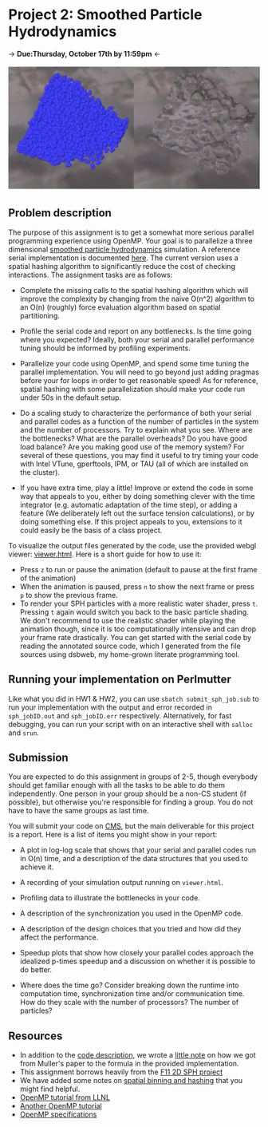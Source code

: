 # Project 2: Smoothed Particle Hydrodynamics

-> **Due:Thursday, October 17th by 11:59pm** <-

![Picture of simulation](simulation_output.png) 

## Problem description

The purpose of this assignment is to get a somewhat more serious
parallel programming experience using OpenMP. Your goal is to
parallelize a three dimensional [smoothed particle hydrodynamics][wiki-sph]
simulation. A reference serial implementation is documented [here][code]. The
current version uses a spatial hashing algorithm to significantly
reduce the cost of checking interactions. The assignment tasks are as
follows:

* Complete the missing calls to the spatial hashing algorithm which
  will improve the complexity by changing from the naive O(n^2)
  algorithm to an O(n) (roughly) force evaluation algorithm based on
  spatial partitioning.

* Profile the serial code and report on any bottlenecks.  Is the time
  going where you expected?  Ideally, both your serial and parallel
  performance tuning should be informed by profiling experiments.

* Parallelize your code using OpenMP, and spend some time tuning the
  parallel implementation. You will need to go beyond just adding
  pragmas before your for loops in order to get reasonable speed! As for reference, spatial hashing with some parallelization should make your code run under 50s in the default setup.

* Do a scaling study to characterize the performance of both your
  serial and parallel codes as a function of the number of particles
  in the system and the number of processors. Try to explain what you
  see. Where are the bottlenecks? What are the parallel overheads? Do
  you have good load balance? Are you making good use of the memory
  system? For several of these questions, you may find it useful to
  try timing your code with Intel VTune, gperftools, IPM, or TAU 
  (all of which are installed on the cluster).

* If you have extra time, play a little! Improve or extend the code in
  some way that appeals to you, either by doing something clever with
  the time integrator (e.g. automatic adaptation of the time step), or
  adding a feature (We deliberately left out the surface tension
  calculations), or by doing something else. If this project appeals
  to you, extensions to it could easily be the basis of a class
  project.

To visualize the output files generated by the code, use the provided
webgl viewer: [viewer.html][webglviewer]. Here is a short guide for how to use it:
- Press `z` to run or pause the animation (default to pause at the first frame of the animation)
- When the animation is paused, press `n` to show the next frame or press `p` to show the previous frame.
- To render your SPH particles with a more realistic water shader, press `t`. Pressing `t` again would switch you back to the basic particle shading. We don't recommend to use the realistic shader while playing the animation though, since it is too computationally intensive and can drop your frame rate drastically.
You can get started with the serial code by reading the annotated
source code, which I generated from the file sources using dsbweb, my
home-grown literate programming tool.

[wiki-sph]: http://en.wikipedia.org/wiki/Smoothed-particle_hydrodynamics
[webglviewer]: http://www.cs.cornell.edu/~bindel/class/cs5220-s14/html/websph/viewer.html

## Running your implementation on Perlmutter

Like what you did in HW1 & HW2, you can use `sbatch submit_sph_job.sub` to run your implementation with the output and error recorded in `sph_jobID.out` and `sph_jobID.err` respectively. Alternatively, for fast debugging, you can run your script with on an interactive shell with `salloc` and `srun`. 

## Submission

You are expected to do this assignment in groups of 2-5, though
everybody should get familiar enough with all the tasks to be able to
do them independently. One person in your group should be a non-CS
student (if possible), but otherwise you're responsible for finding a
group. You do not have to have the same groups as last time.

You will submit your code on [CMS][cms], but the main deliverable for
this project is a report. Here is a list of items you might show in
your report:

* A plot in log-log scale that shows that your serial and parallel
  codes run in O(n) time, and a description of the data structures
  that you used to achieve it.

* A recording of your simulation output running on `viewer.html`.

* Profiling data to illustrate the bottlenecks in your code.

* A description of the synchronization you used in the OpenMP code.

* A description of the design choices that you tried and how did they
  affect the performance.

* Speedup plots that show how closely your parallel codes approach the
  idealized p-times speedup and a discussion on whether it is possible
  to do better.

* Where does the time go? Consider breaking down the runtime into
  computation time, synchronization time and/or communication
  time. How do they scale with the number of processors? The number of
  particles?

## Resources

* In addition to the [code description][pdfhw], we wrote a [little
  note][pdfderivsph] on how we got from Muller's paper to the formula
  in the provided implementation.
* This assignment borrows heavily from the [F11 2D SPH
  project][sphF11]
* We have added some notes on [spatial binning and
  hashing][pdfbinhash] that you might find helpful.
* [OpenMP tutorial from LLNL][omptutorial]
* [Another OpenMP tutorial][omptutorial2]
* [OpenMP specifications][ompspec]

[code]:https://github.com/cs5220-f24/P2
[webglviewer]:http://www.cs.cornell.edu/~bindel/class/cs5220-s14/html/websph/viewer.html
[pdfhw]:http://www.cs.cornell.edu/~bindel/class/cs5220-s14/sphcode.pdf
[pdfderivsph]:http://www.cs.cornell.edu/~bindel/class/cs5220-s14/sphderivation.pdf
[pdfbinhash]:http://www.cs.cornell.edu/~bindel/class/cs5220-s14/spatial.pdf
[sphF11]:http://www.cs.cornell.edu/~bindel/class/cs5220-f11/proj2.html
[omptutorial]:https://computing.llnl.gov/tutorials/openMP/
[omptutorial2]:http://openmp.org/wp/2008/11/sc08-openmp-hands-on-tutorial-available/
[ompspec]:http://openmp.org/wp/openmp-specifications/
[cms]: http://cms.csuglab.cornell.edu/web/guest
